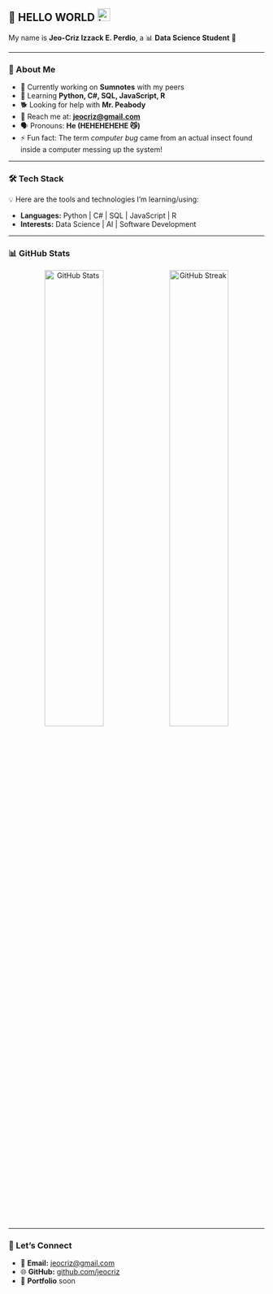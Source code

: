 ## 👋 HELLO WORLD <img width="25" height="25" alt="icon" src="https://github.com/user-attachments/assets/fcd0c008-1406-494f-b86d-d6d33038a802" />

My name is **Jeo-Criz Izzack E. Perdio**, a 📊 **Data Science Student** 🦠

---

### 🌟 About Me  
- 🔭 Currently working on **Sumnotes** with my peers  
- 🌱 Learning **Python, C#, SQL, JavaScript, R**  
- 🐕 Looking for help with **Mr. Peabody**  
- 🗻 Reach me at: **jeocriz@gmail.com**  
- 🗣️ Pronouns: **He (HEHEHEHEHE 😼)**  
- ⚡ Fun fact: The term *computer bug* came from an actual insect found inside a computer messing up the system!  

---

### 🛠️ Tech Stack
💡 Here are the tools and technologies I’m learning/using:  

- **Languages:** Python | C# | SQL | JavaScript | R  
- **Interests:** Data Science | AI | Software Development  

---

### 📊 GitHub Stats
<p align="center">
  <img src="https://github-readme-stats.vercel.app/api?username=Shiroshoes&show_icons=true&theme=tokyonight" alt="GitHub Stats" width="48%"/>
  <img src="https://github-readme-streak-stats.herokuapp.com/?user=Shiroshoes&theme=tokyonight" alt="GitHub Streak" width="48%"/>
</p>

---

### 🤝 Let’s Connect
- 📧 **Email:** jeocriz@gmail.com  
- 🌐 **GitHub:** [github.com/jeocriz](https://github.com/jeocriz)
- 📁 **Portfolio** soon
